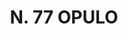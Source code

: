 ---
title: "N. 77 OPULO"
plant-name: "N. 77"
plant-number: "077"
plant-xml: "/assets/xml/plant077.xml"
plant-img1: "/assets/img/plant077_verso.jpg"
plant-img2: "/assets/img/plant077.jpg"
plant-title: "N. 77 OPULO"
plant-taxon-link: ""
plant-taxon-content: ""
layout: single-xml
---